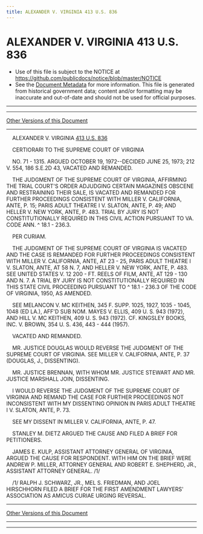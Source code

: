 ```yaml
---
title: ALEXANDER V. VIRGINIA 413 U.S. 836
---
```


# ALEXANDER V. VIRGINIA 413 U.S. 836

* Use of this file is subject to the NOTICE at https://github.com/publicdocs/notice/blob/master/NOTICE
* See the [Document Metadata](../../../index.md) for more information.
  This file is generated from historical government data; content and/or formatting may be inaccurate and out-of-date and should not be used for official purposes.

----------
----------

[Other Versions of this Document](https://publicdocs.github.io/go/links?ns=uslm-x&ref=%2Fus%2Fcourts%2Fscotus%2FusReporter%2F413%2F836)

----------

    ALEXANDER V. VIRGINIA [413 U.S. 836][/us/courts/scotus/usReporter/413/836]

    CERTIORARI TO THE SUPREME COURT OF VIRGINIA

    NO. 71 - 1315.  ARGUED OCTOBER 19, 1972--DECIDED JUNE 25, 1973; 212 V. 554, 186 S.E.2D 43, VACATED AND REMANDED.

    THE JUDGMENT OF THE SUPREME COURT OF VIRGINIA, AFFIRMING THE TRIAL COURT'S ORDER ADJUDGING CERTAIN MAGAZINES OBSCENE AND RESTRAINING THEIR SALE, IS VACATED AND REMANDED FOR FURTHER PROCEEDINGS CONSISTENT WITH MILLER V. CALIFORNIA, ANTE, P. 15; PARIS ADULT THEATRE I V. SLATON, ANTE, P. 49; AND HELLER V. NEW YORK, ANTE, P. 483.  TRIAL BY JURY IS NOT CONSTITUTIONALLY REQUIRED IN THIS CIVIL ACTION PURSUANT TO VA. CODE ANN. ^ 18.1 - 236.3.

    PER CURIAM.

    THE JUDGMENT OF THE SUPREME COURT OF VIRGINIA IS VACATED AND THE CASE IS REMANDED FOR FURTHER PROCEEDINGS CONSISTENT WITH MILLER V. CALIFORNIA, ANTE, AT 23 - 25, PARIS ADULT THEATRE I V. SLATON, ANTE, AT 58 N. 7, AND HELLER V. NEW YORK, ANTE, P. 483.  SEE UNITED STATES V. 12 200 - FT. REELS OF FILM, ANTE, AT 129 - 130 AND N. 7.  A TRIAL BY JURY IS NOT CONSTITUTIONALLY REQUIRED IN THIS STATE CIVIL PROCEEDING PURSUANT TO ^ 18.1 - 236.3 OF THE CODE OF VIRGINIA, 1950, AS AMENDED.

    SEE MELANCON V. MC KEITHEN, 345 F. SUPP. 1025, 1927, 1035 - 1045, 1048 (ED LA.), AFF'D SUB NOM.  MAYES V. ELLIS, 409 U. S. 943 (1972), AND HILL V. MC KEITHEN, 409 U. S. 943 (1972).  CF. KINGSLEY BOOKS, INC. V. BROWN, 354 U. S. 436, 443 - 444 (1957).

    VACATED AND REMANDED.

    MR. JUSTICE DOUGLAS WOULD REVERSE THE JUDGMENT OF THE SUPREME COURT OF VIRGINIA.  SEE MILLER V. CALIFORNIA, ANTE, P. 37 (DOUGLAS, J., DISSENTING).

    MR. JUSTICE BRENNAN, WITH WHOM MR. JUSTICE STEWART AND MR. JUSTICE MARSHALL JOIN, DISSENTING.

    I WOULD REVERSE THE JUDGMENT OF THE SUPREME COURT OF VIRGINIA AND REMAND THE CASE FOR FURTHER PROCEEDINGS NOT INCONSISTENT WITH MY DISSENTING OPINION IN PARIS ADULT THEATRE I V. SLATON, ANTE, P. 73.

    SEE MY DISSENT IN MILLER V. CALIFORNIA, ANTE, P. 47.

    STANLEY M. DIETZ ARGUED THE CAUSE AND FILED A BRIEF FOR PETITIONERS.

    JAMES E. KULP, ASSISTANT ATTORNEY GENERAL OF VIRGINIA, ARGUED THE CAUSE FOR RESPONDENT.  WITH HIM ON THE BRIEF WERE ANDREW P. MILLER, ATTORNEY GENERAL AND ROBERT E. SHEPHERD, JR., ASSISTANT ATTORNEY GENERAL.  /1/

    /1/  RALPH J. SCHWARZ, JR., MEL S. FRIEDMAN, AND JOEL HIRSCHHORN FILED A BRIEF FOR THE FIRST AMENDMENT LAWYERS' ASSOCIATION AS AMICUS CURIAE URGING REVERSAL.

----------

[Other Versions of this Document](https://publicdocs.github.io/go/links?ns=uslm-x&ref=%2Fus%2Fcourts%2Fscotus%2FusReporter%2F413%2F836)

----------
----------

[/us/courts/scotus/usReporter/413/836]: https://publicdocs.github.io/go/links?ns=uslm-x&ref=%2Fus%2Fcourts%2Fscotus%2FusReporter%2F413%2F836


